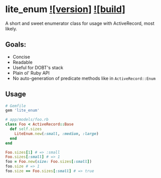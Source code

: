 lite_enum [![version]](http://rubygems.org/gems/lite_enum) [![build]](https://travis-ci.org/dobtco/lite_enum)
=======

A short and sweet enumerator class for usage with ActiveRecord, most likely.

## Goals:

- Concise
- Readable
- Useful for DOBT's stack
- Plain ol' Ruby API
- No auto-generation of predicate methods like in `ActiveRecord::Enum`

## Usage

```rb
# Gemfile
gem 'lite_enum'

# app/models/foo.rb
class Foo < ActiveRecord::Base
  def self.sizes
    LiteEnum.new(:small, :medium, :large)
  end
end

Foo.sizes[1] # => :small
Foo.sizes[:small] # => 1
foo = Foo.new(size: Foo.sizes[:small])
foo.size # => 1
foo.size == Foo.sizes[:small] # => true
```
